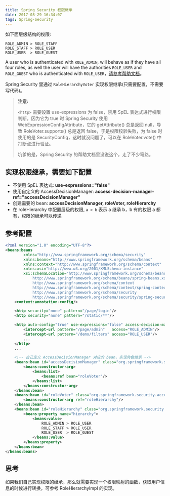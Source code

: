 ```yaml
---
title: Spring Security 权限继承
date: 2017-08-29 16:34:07
tags: Spring-Security
---
```


如下面层级结构的权限:
```
ROLE_ADMIN > ROLE_STAFF
ROLE_STAFF > ROLE_USER
ROLE_USER  > ROLE_GUEST
```

A user who is authenticated with `ROLE_ADMIN`, will behave as if they have all four roles, as well the user will have the authorities `ROLE_USER` and `ROLE_GUEST` who is authenticated with `ROLE_USER`，[请参考帮助文档](https://docs.spring.io/spring-security/site/docs/current/reference/htmlsingle/#authz-hierarchical-roles)。

Spring Security 里通过 `RoleHierarchyVoter` 实现权限继承(只需要配置，不需要写代码)。

> **注意:** 
>
> `<http>` 需要设置 use-expressions 为 false，禁用 SpEL 表达式进行权限判断，因为它为 true 时 Spring Security 使用 WebExpressionConfigAttribute，它的 getAttribute() 总是返回 null，导致 RoleVoter.supports() 总是返回 false，于是权限校验失败，为 false 时使用的是 SecurityConfig，这时就没问题了，可以在 RoleVoter.vote() 中打断点进行验证。
>
> 坑爹的是，Spring Security 的帮助文档里没说这个，走了不少弯路。<!--more-->

## 实现权限继承，需要如下配置

* 不使用 SpEL 表达式: **use-expressions="false"**
* 使用自定义的 AccessDecisionManager: **access-decision-manager-ref="accessDecisionManager"**
* 创建需要的 bean: **accessDecisionManager, roleVoter, roleHierarchy**
* 在 roleHierarchy 中配置层级的权限, `a > b` 表示 a 继承 b，b 有的权限 a 都有，权限的继承可以传递

## 参考配置

```xml
<?xml version="1.0" encoding="UTF-8"?>
<beans:beans
        xmlns="http://www.springframework.org/schema/security"
        xmlns:beans="http://www.springframework.org/schema/beans"
        xmlns:context="http://www.springframework.org/schema/context"
        xmlns:xsi="http://www.w3.org/2001/XMLSchema-instance"
        xsi:schemaLocation="http://www.springframework.org/schema/beans
            http://www.springframework.org/schema/beans/spring-beans.xsd
            http://www.springframework.org/schema/context
            http://www.springframework.org/schema/context/spring-context.xsd
            http://www.springframework.org/schema/security
            http://www.springframework.org/schema/security/spring-security.xsd">
    <context:annotation-config/>

    <http security="none" pattern="/page/login"/>
    <http security="none" pattern="/static/**"/>

    <http auto-config="true" use-expressions="false" access-decision-manager-ref="accessDecisionManager">
        <intercept-url pattern="/page/admin"   access="ROLE_ADMIN"/>
        <intercept-url pattern="/demo/filters" access="ROLE_USER"/>
        ...
    </http>
    ...

    <!-- 自己定义 AccessDecisionManager 对应的 bean，实现角色继承 -->
    <beans:bean id="accessDecisionManager" class="org.springframework.security.access.vote.AffirmativeBased">
        <beans:constructor-arg>
            <beans:list>
                <beans:ref bean="roleVoter"/>
            </beans:list>
        </beans:constructor-arg>
    </beans:bean>
    <beans:bean id="roleVoter" class="org.springframework.security.access.vote.RoleHierarchyVoter">
    	<beans:constructor-arg ref="roleHierarchy"/>
    </beans:bean>
    <beans:bean id="roleHierarchy" class="org.springframework.security.access.hierarchicalroles.RoleHierarchyImpl">
    	<beans:property name="hierarchy">
    		<beans:value>
                ROLE_ADMIN > ROLE_USER
                ROLE_STAFF > ROLE_USER
                ROLE_USER  > ROLE_GUEST
    		</beans:value>
    	</beans:property>
    </beans:bean>
</beans:beans>
```

## 思考

如果我们自己实现权限的继承，那么就需要实现一个权限映射的函数，获取用户信息的时候进行转换，可参考 RoleHierarchyImpl 的实现。